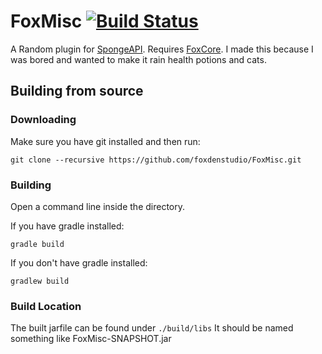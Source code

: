 # FoxMisc [![Build Status](https://travis-ci.org/FoxDenStudio/FoxMisc.svg?branch=master)](https://travis-ci.org/FoxDenStudio/FoxMisc)
A Random plugin for [SpongeAPI](https://github.com/SpongePowered/SpongeAPI).
Requires [FoxCore](https://github.com/FoxDenStudio/FoxCore).
I made this because I was bored and wanted to make it rain health potions and cats.

## Building from source
### Downloading
Make sure you have git installed and then run:

`git clone --recursive https://github.com/foxdenstudio/FoxMisc.git`

### Building
Open a command line inside the directory.

If you have gradle installed:

`gradle build`

If you don't have gradle installed:

`gradlew build`

### Build Location
The built jarfile can be found under `./build/libs`
It should be named something like FoxMisc-SNAPSHOT.jar